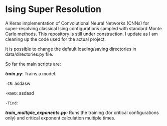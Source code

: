 # Ising Super Resolution
A Keras implementation of Convolutional Neural Networks (CNNs) for super-resolving classical Ising configurations sampled with standard Monte Carlo methods.
This repository is still under construction. I update as I am cleaning up the code used for the actual project.

It is possible to change the default loading/saving directories in data/directories.py file.

So far the main scripts are:

***train.py***: Trains a model.

`-CR`: asdasw

`-RGWD`: asdasd

`-Tind`: 

***train_multiple_exponents.py:*** Runs the training (for critical configurations only) and critical exponent calculation multiple times.
